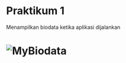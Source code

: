 # Praktikum 1
Menampilkan biodata ketika aplikasi dijalankan
# ![MyBiodata](https://user-images.githubusercontent.com/44064496/66002375-c1102480-e4cd-11e9-95d3-5989c5a47864.PNG)
